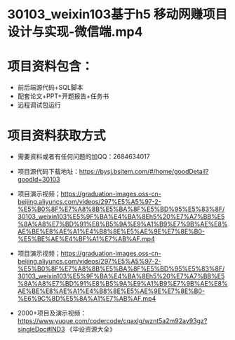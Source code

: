  # 30103_weixin103基于h5 移动网赚项目设计与实现-微信端.mp4
    
 
 # 项目资料包含：
 * 前后端源代码+SQL脚本
 * 配套论文+PPT+开题报告+任务书
 * 远程调试包运行

 # 项目资料获取方式
 * 需要资料或者有任何问题的加QQ：2684634017

 * 项目源代码下载地址：https://bysj.bsitem.com/#/home/goodDetail?goodId=30103
 
 
 * 项目演示视频；https://graduation-images.oss-cn-beijing.aliyuncs.com/videos/297%E5%A5%97-2-%E5%B0%8F%E7%A8%8B%E5%BA%8F%E5%BD%95%E5%83%8F/30103_weixin103%E5%9F%BA%E4%BA%8Eh5%20%E7%A7%BB%E5%8A%A8%E7%BD%91%E8%B5%9A%E9%A1%B9%E7%9B%AE%E8%AE%BE%E8%AE%A1%E4%B8%8E%E5%AE%9E%E7%8E%B0-%E5%BE%AE%E4%BF%A1%E7%AB%AF.mp4
 
 

 * 项目演示视频；https://graduation-images.oss-cn-beijing.aliyuncs.com/videos/297%E5%A5%97-2-%E5%B0%8F%E7%A8%8B%E5%BA%8F%E5%BD%95%E5%83%8F/30103_weixin103%E5%9F%BA%E4%BA%8Eh5%20%E7%A7%BB%E5%8A%A8%E7%BD%91%E8%B5%9A%E9%A1%B9%E7%9B%AE%E8%AE%BE%E8%AE%A1%E4%B8%8E%E5%AE%9E%E7%8E%B0-%E6%9C%8D%E5%8A%A1%E7%AB%AF.mp4
 
 
 
 * 2000+项目及演示视频：https://www.yuque.com/codercode/cqaxlg/wznt5a2m92ay93gz?singleDoc#lND3 《毕设资源大全》

